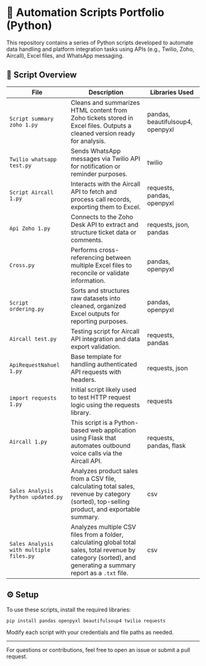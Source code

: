 # 🔧 Automation Scripts Portfolio (Python)

This repository contains a series of Python scripts developed to automate data handling and platform integration tasks using APIs (e.g., Twilio, Zoho, Aircall), Excel files, and WhatsApp messaging.

## 📂 Script Overview
| File | Description | Libraries Used |
|------|-------------|----------------|
| `Script summary zoho 1.py` | Cleans and summarizes HTML content from Zoho tickets stored in Excel files. Outputs a cleaned version ready for analysis. | pandas, beautifulsoup4, openpyxl |
| `Twilio whatsapp test.py` | Sends WhatsApp messages via Twilio API for notification or reminder purposes. | twilio |
| `Script Aircall 1.py` | Interacts with the Aircall API to fetch and process call records, exporting them to Excel. | requests, pandas, openpyxl |
| `Api Zoho 1.py` | Connects to the Zoho Desk API to extract and structure ticket data or comments. | requests, json, pandas |
| `Cross.py` | Performs cross-referencing between multiple Excel files to reconcile or validate information. | pandas, openpyxl |
| `Script ordering.py` | Sorts and structures raw datasets into cleaned, organized Excel outputs for reporting purposes. | pandas, openpyxl |
| `Aircall test.py` | Testing script for Aircall API integration and data export validation. | requests, pandas |
| `ApiRequestNahuel 1.py` | Base template for handling authenticated API requests with headers. | requests, json |
| `import requests 1.py` | Initial script likely used to test HTTP request logic using the requests library. | requests |
| `Aircall 1.py` | This script is a Python-based web application using Flask that automates outbound voice calls via the Aircall API. | requests, pandas, flask |
| `Sales Analysis Python updated.py` | Analyzes product sales from a CSV file, calculating total sales, revenue by category (sorted), top-selling product, and exportable summary. | csv |
| `Sales Analysis with multiple files.py` | Analyzes multiple CSV files from a folder, calculating global total sales, total revenue by category (sorted), and generating a summary report as a `.txt` file. | csv |


## ⚙️ Setup
To use these scripts, install the required libraries:
```bash
pip install pandas openpyxl beautifulsoup4 twilio requests
```

Modify each script with your credentials and file paths as needed.

---
For questions or contributions, feel free to open an issue or submit a pull request.
